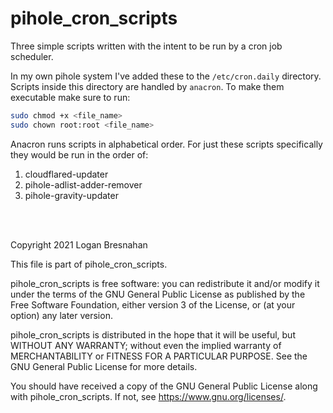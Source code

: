 # pihole_cron_scripts

Three simple scripts written with the intent to be run by a cron job scheduler.

In my own pihole system I've added these to the `/etc/cron.daily` directory. Scripts inside this directory are handled by `anacron`. To make them executable make sure to run:

```bash
sudo chmod +x <file_name>
sudo chown root:root <file_name>
```

Anacron runs scripts in alphabetical order. For just these scripts specifically they would be run in the order of:
1. cloudflared-updater
2. pihole-adlist-adder-remover
3. pihole-gravity-updater

<br/>
<br/>

Copyright 2021 Logan Bresnahan

This file is part of pihole_cron_scripts.

pihole_cron_scripts is free software: you can redistribute it and/or modify
it under the terms of the GNU General Public License as published by
the Free Software Foundation, either version 3 of the License, or
(at your option) any later version.

pihole_cron_scripts is distributed in the hope that it will be useful,
but WITHOUT ANY WARRANTY; without even the implied warranty of
MERCHANTABILITY or FITNESS FOR A PARTICULAR PURPOSE. See the
GNU General Public License for more details.

You should have received a copy of the GNU General Public License
along with pihole_cron_scripts. If not, see <https://www.gnu.org/licenses/>.
